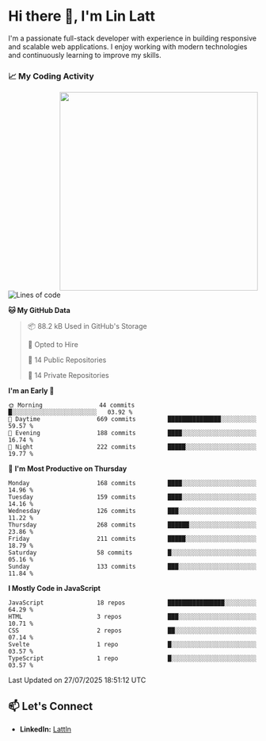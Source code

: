 # Hi there 👋, I'm Lin Latt

I'm a passionate full-stack developer with experience in building responsive and scalable web applications. I enjoy working with modern technologies and continuously learning to improve my skills.

### 📈 My Coding Activity 
<img src="https://github.com/user-attachments/assets/6cec4854-3eec-4600-9120-9be1d3cb2bfe"  width="400px" align="right">

<!--START_SECTION:waka-->
![Lines of code](https://img.shields.io/badge/From%20Hello%20World%20I%27ve%20Written-490.9%20thousand%20lines%20of%20code-blue)

**🐱 My GitHub Data** 

> 📦 88.2 kB Used in GitHub's Storage 
 > 
> 💼 Opted to Hire
 > 
> 📜 14 Public Repositories 
 > 
> 🔑 14 Private Repositories 
 > 
**I'm an Early 🐤** 

```text
🌞 Morning                44 commits          █░░░░░░░░░░░░░░░░░░░░░░░░   03.92 % 
🌆 Daytime                669 commits         ███████████████░░░░░░░░░░   59.57 % 
🌃 Evening                188 commits         ████░░░░░░░░░░░░░░░░░░░░░   16.74 % 
🌙 Night                  222 commits         █████░░░░░░░░░░░░░░░░░░░░   19.77 % 
```
📅 **I'm Most Productive on Thursday** 

```text
Monday                   168 commits         ████░░░░░░░░░░░░░░░░░░░░░   14.96 % 
Tuesday                  159 commits         ████░░░░░░░░░░░░░░░░░░░░░   14.16 % 
Wednesday                126 commits         ███░░░░░░░░░░░░░░░░░░░░░░   11.22 % 
Thursday                 268 commits         ██████░░░░░░░░░░░░░░░░░░░   23.86 % 
Friday                   211 commits         █████░░░░░░░░░░░░░░░░░░░░   18.79 % 
Saturday                 58 commits          █░░░░░░░░░░░░░░░░░░░░░░░░   05.16 % 
Sunday                   133 commits         ███░░░░░░░░░░░░░░░░░░░░░░   11.84 % 
```


**I Mostly Code in JavaScript** 

```text
JavaScript               18 repos            ████████████████░░░░░░░░░   64.29 % 
HTML                     3 repos             ███░░░░░░░░░░░░░░░░░░░░░░   10.71 % 
CSS                      2 repos             ██░░░░░░░░░░░░░░░░░░░░░░░   07.14 % 
Svelte                   1 repo              █░░░░░░░░░░░░░░░░░░░░░░░░   03.57 % 
TypeScript               1 repo              █░░░░░░░░░░░░░░░░░░░░░░░░   03.57 % 
```




 Last Updated on 27/07/2025 18:51:12 UTC
<!--END_SECTION:waka-->

## 📫 Let's Connect

- **LinkedIn:** [Lattln](https://linkedin.com/in/lin-latt)
<!-- - **Portfolio:** [Your Portfolio](https://yourportfolio.com) -->
